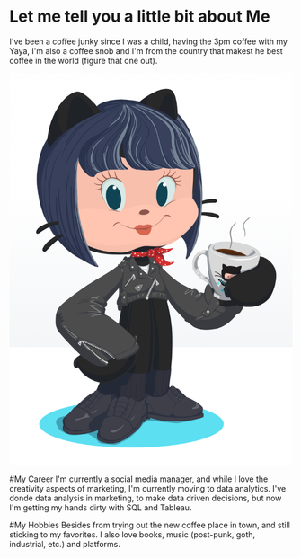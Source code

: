 # Let me tell you a little bit about Me
I've been a coffee junky since I was a child, having the 3pm coffee with my Yaya, I'm also a coffee snob and I'm from the country that makest he best coffee in the world (figure that one out). 

![me](octome.png)

#My Career
I'm currently a social media manager, and while I love the creativity aspects of marketing, I'm currently moving to data analytics. I've donde data analysis in marketing, to make data driven decisions, but now I'm getting my hands dirty with SQL and Tableau.

#My Hobbies
Besides from trying out the new coffee place in town, and still sticking to my favorites. I also love books, music (post-punk, goth, industrial, etc.) and platforms. 
